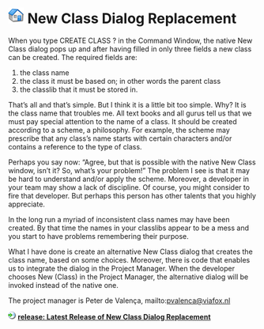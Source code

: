 # ![](New%20Class%20Dialog%20Replacement_home.png) New Class Dialog Replacement

When you type CREATE CLASS ? in the Command Window, the native New Class dialog pops up and after having filled in only three fields a new class can be created. The required fields are:

1. the class name
2. the class it must be based on; in other words the parent class
3. the classlib that it must be stored in.

That’s all and that’s simple. But I think it is a little bit too simple. Why? It is the class name that troubles me. All text books and all gurus tell us that we must pay special attention to the name of a class. It should be created according to a scheme, a philosophy. For example, the scheme may prescribe that any class’s name starts with certain characters and/or contains a reference to the type of class.

Perhaps you say now: “Agree, but that is possible with the native New Class window, isn’t it? So, what’s your problem!” The problem I see is that it may be hard to understand and/or apply the scheme. Moreover, a developer in your team may show a lack of discipline. Of course, you might consider to fire that developer. But perhaps this person has other talents that you highly appreciate.

In the long run a myriad of inconsistent class names may have been created. By that time the names in your classlibs appear to be a mess and you start to have problems remembering their purpose.

What I have done is create an alternative New Class dialog that creates the class name, based on some choices. Moreover, there is code that enables us to integrate the dialog in the Project Manager. When the developer chooses New (Class) in the Project Manager, the alternative dialog will be invoked instead of the native one.

The project manager is Peter de Valença, mailto:pvalenca@viafox.nl

**![](New%20Class%20Dialog%20Replacement_vfpxreleasesmall.png) [release: Latest Release of New Class Dialog Replacement](35670)**